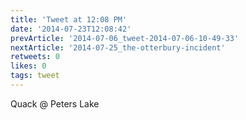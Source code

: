 ```yaml
---
title: 'Tweet at 12:08 PM'
date: '2014-07-23T12:08:42'
prevArticle: '2014-07-06_tweet-2014-07-06-10-49-33'
nextArticle: '2014-07-25_the-otterbury-incident'
retweets: 0
likes: 0
tags: tweet
---
```

Quack @ Peters Lake